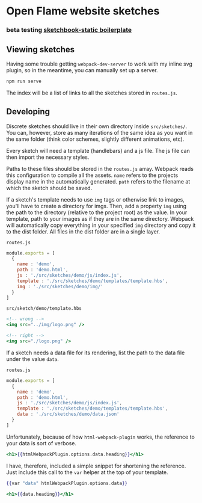# Open Flame website sketches
### beta testing [sketchbook-static boilerplate](https://github.com/tylerpaige/sketchbook-static)

## Viewing sketches

Having some trouble getting `webpack-dev-server` to work with my inline svg plugin, so in the meantime, you can manually set up a server. 

```sh
npm run serve
```

The index will be a list of links to all the sketches stored in `routes.js`.

## Developing

Discrete sketches should live in their own directory inside `src/sketches/`. You can, however, store as many iterations of the same idea as you want in the same folder (think color schemes, slightly different animations, etc). 

Every sketch will need a template (handlebars) and a js file. The js file can then import the necessary styles. 

Paths to these files should be stored in the `routes.js` array. Webpack reads this configuration to compile all the assets. `name` refers to the projects display name in the automatically generated. `path` refers to the filename at which the sketch should be saved.

If a sketch's template needs to use `img` tags or otherwise link to images, you'll have to create a directory for imgs. Then, add a property `img` using the path to the directory (relative to the project root) as the value. In your template, path to your images as if they are in the same directory. Webpack will automatically copy everything in your specified `img` directory and copy it to the dist folder. All files in the dist folder are in a single layer.

`routes.js`

```js
module.exports = [
  {
    name : 'demo',
    path : 'demo.html',
    js : './src/sketches/demo/js/index.js',
    template : './src/sketches/demo/templates/template.hbs',
    img : './src/sketches/demo/img/'
  }
]
```

`src/sketch/demo/template.hbs`

```hbs
<!-- wrong -->
<img src="../img/logo.png" />

<!-- right -->
<img src="./logo.png" />
```

If a sketch needs a data file for its rendering, list the path to the data file under the value `data`. 

`routes.js`

```js
module.exports = [
  {
    name : 'demo',
    path : 'demo.html',
    js : './src/sketches/demo/js/index.js',
    template : './src/sketches/demo/templates/template.hbs',
    data : './src/sketches/demo/data.json'
  }
]
```

Unfortunately, because of how `html-webpack-plugin` works, the reference to your data is sort of verbose.

```hbs
<h1>{{htmlWebpackPlugin.options.data.heading}}</h1>
```

I have, therefore, included a simple snippet for shortening the reference. Just include this call to the `var` helper at the top of your template.

```hbs
{{var "data" htmlWebpackPlugin.options.data}}

<h1>{{data.heading}}</h1>
```